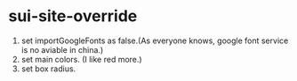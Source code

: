 # sui-site-override

1. set importGoogleFonts as false.(As everyone knows, google font service is no aviable in china.)
2. set main colors. (I like red more.)
3. set box radius.
